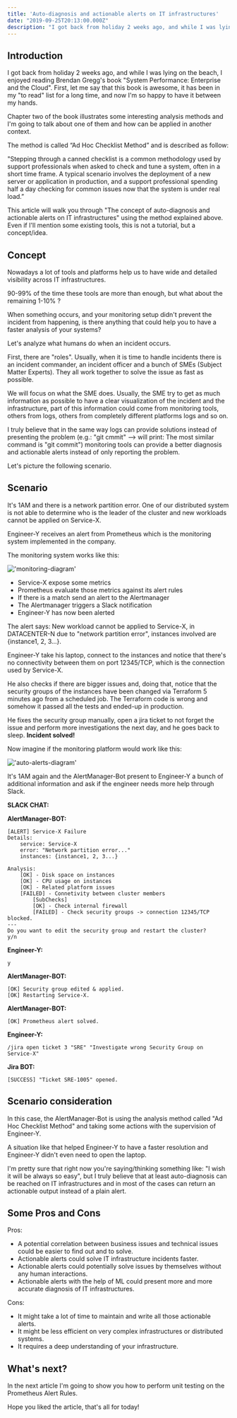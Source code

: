 ```yaml
---
title: 'Auto-diagnosis and actionable alerts on IT infrastructures'
date: "2019-09-25T20:13:00.000Z"
description: "I got back from holiday 2 weeks ago, and while I was lying on the beach, I enjoyed reading Brendan Gregg's book 'System Performance: Enterprise and the Cloud'. First, let me say that this book is awesome, it has been in my 'to read' list for a long time, and now I'm so happy to have it between my hands..."
---
```


## Introduction

I got back from holiday 2 weeks ago, and while I was lying on the beach, I enjoyed reading Brendan Gregg's book "System Performance: Enterprise and the Cloud". First, let me say that this book is awesome, it has been in my "to read" list for a long time, and now I'm so happy to have it between my hands.

Chapter two of the book illustrates some interesting analysis methods and I'm going to talk about one of them and how can be applied in another context.

The method is called “Ad Hoc Checklist Method” and is described as follow:

"Stepping through a canned checklist is a common methodology used by support professionals when asked to check and tune a system, often in a short time frame. 
A typical scenario involves the deployment of a new server or application in production, 
and a support professional spending half a day checking for common issues now that the system is under real load.”

This article will walk you through "The concept of auto-diagnosis and actionable alerts on IT infrastructures" using the method explained above.
Even if I'll mention some existing tools, this is not a tutorial, but a concept/idea.

## Concept

Nowadays a lot of tools and platforms help us to have wide and detailed visibility across IT infrastructures.

90-99% of the time these tools are more than enough, but what about the remaining 1-10% ?

When something occurs, and your monitoring setup didn't prevent the incident from happening, is there anything that could help you to have a faster analysis of your systems?

Let's analyze what humans do when an incident occurs.

First, there are "roles". Usually, when it is time to handle incidents there is an incident commander, an incident officer and a bunch of SMEs (Subject Matter Experts). They all work together to solve the issue as fast as possible.

We will focus on what the SME does. Usually, the SME try to get as much information as possible to have a clear visualization of the incident and the infrastructure, part of this information could come from monitoring tools, others from logs, others from completely different platforms logs and so on.

I truly believe that in the same way logs can provide solutions instead of presenting the problem (e.g.: "git cmmit" --> will print: The most similar command is "git commit") monitoring tools can provide a better diagnosis and actionable alerts instead of only reporting the problem.

Let's picture the following scenario.

## Scenario

It's 1AM and there is a network partition error. One of our distributed system is not able to determine who is the leader of the cluster and new workloads cannot be applied on Service-X.

Engineer-Y receives an alert from Prometheus which is the monitoring system implemented in the company.

The monitoring system works like this:

!['monitoring-diagram'](./non-actionable-alerts.png)

* Service-X expose some metrics
* Prometheus evaluate those metrics against its alert rules
* If there is a match send an alert to the Alertmanager
* The Alertmanager triggers a Slack notification 
* Engineer-Y has now been alerted

The alert says: 
New workload cannot be applied to Service-X, in DATACENTER-N due to "network partition error", instances involved are {instance1, 2, 3...}.

Engineer-Y take his laptop, connect to the instances and notice that there's no connectivity between them on port 12345/TCP, which is the connection used by Service-X.

He also checks if there are bigger issues and, doing that, notice that the security groups of the instances have been changed via Terraform 5 minutes ago from a scheduled job. 
The Terraform code is wrong and somehow it passed all the tests and ended-up in production. 

He fixes the security group manually, open a jira ticket to not forget the issue and perform more investigations the next day, and he goes back to sleep.
**Incident solved!**

Now imagine if the monitoring platform would work like this:

!['auto-alerts-diagram'](./actionable-alerts.png)

It's 1AM again and the AlertManager-Bot present to Engineer-Y a bunch of additional information and ask if the engineer needs more help through Slack.

**SLACK CHAT:**

**AlertManager-BOT:**
```
[ALERT] Service-X Failure
Details:
    service: Service-X
    error: "Network partition error..."
    instances: {instance1, 2, 3...}

Analysis:
    [OK] - Disk space on instances
    [OK] - CPU usage on instances 
    [OK] - Related platform issues
    [FAILED] - Connetivity between cluster members
        [SubChecks]
        [OK] - Check internal firewall
        [FAILED] - Check security groups -> connection 12345/TCP blocked.
---
Do you want to edit the security group and restart the cluster?
y/n
```
**Engineer-Y:**
```
y
```

**AlertManager-BOT:**
```
[OK] Security group edited & applied. 
[OK] Restarting Service-X.
```
**AlertManager-BOT:**
```
[OK] Prometheus alert solved.
```
**Engineer-Y:**
```
/jira open ticket 3 "SRE" "Investigate wrong Security Group on Service-X"
```
**Jira BOT:**
```
[SUCCESS] "Ticket SRE-1005" opened.
```

## Scenario consideration

In this case, the AlertManager-Bot is using the analysis method called "Ad Hoc Checklist Method" and taking some actions with the supervision of Engineer-Y.

A situation like that helped Engineer-Y to have a faster resolution and Engineer-Y didn't even need to open the laptop.

I'm pretty sure that right now you're saying/thinking something like: "I wish it will be always so easy", but I truly believe that at least auto-diagnosis can be reached on IT infrastructures and in most of the cases can return an actionable output instead of a plain alert.

## Some Pros and Cons

Pros:
* A potential correlation between business issues and technical issues could be easier to find out and to solve.
* Actionable alerts could solve IT infrastructure incidents faster.
* Actionable alerts could potentially solve issues by themselves without any human interactions.
* Actionable alerts with the help of ML could present more and more accurate diagnosis of IT infrastructures.

Cons:
* It might take a lot of time to maintain and write all those actionable alerts.
* It might be less efficient on very complex infrastructures or distributed systems.
* It requires a deep understanding of your infrastructure.

## What's next?

In the next article I'm going to show you how to perform unit testing on the Prometheus Alert Rules.

Hope you liked the article, that's all for today!
